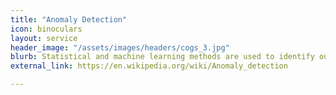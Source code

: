 ```yaml
---
title: "Anomaly Detection"
icon: binoculars
layout: service
header_image: "/assets/images/headers/cogs_3.jpg"
blurb: Statistical and machine learning methods are used to identify outliers in your data. These outliers could be cases of fraud, or customers needing help, trending items, or faults in a system.
external_link: https://en.wikipedia.org/wiki/Anomaly_detection

---
```


